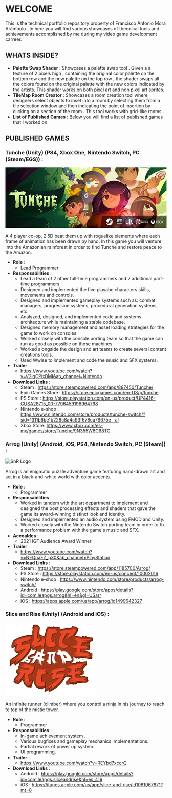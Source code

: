 # WELCOME
This is the technical portfolio repository property of Francisco Antonio Mora Arámbulo . In here you will find various showcases of thecnical tools and achievements accomplished by me during my video game development carreer.

## WHATS INSIDE?
  - **Palette Swap Shader** : Showcases a palette swap tool . Given a a texture of 2 pixels high , containing the original color palette on the bottom row and the new palette on the top row , the shader swaps all the colors found on the original palette with the new colors indicated by the artists. This shader works on both pixel art and non pixel art sprites.
  - **TileMap Room Creator** : Showcases a room creation tool where designers select objects to inset into a room by selecting them from a tile selection window and then indicating the point of insertion by clicking on a section of the room . This tool works with grid-like rooms . 
  - **List of Published Games** : Below you will find a list of published games that I worked on.

## PUBLISHED GAMES
### Tunche (Unity) (PS4, Xbox One, Nintendo Switch, PC (Steam/EGS)) : 
![SnR Logo](/Images/TuncheBanner.png)

A 4 player co-op, 2.5D beat them up with roguelike elements where each frame of animation has been drawn by hand. In this game you will venture into the Amazonian rainforest in order to find Tunche and restore peace to the Amazon.
  - **Role** : 
    - Lead Programmer
  - **Responsabilities** : 
    - Lead a team of 2 other full-time programmers and 2 additional part-time programmers.
    - Designed and implemented the five playabe characters skills, movements and controls.
    - Designed and implemented gameplay systems such as: combat managers, progression systems, procedural generation systems, etc.
    - Analyzed, designed, and implemented code and systems architecture while maintaining a stable codebase.
    - Designed memory management and asset loading strategies for the game to work on consoles
    - Worked closely with the console porting team so that the game can run as good as possible on those machines.
    - Worked alongside the design and art teams to create several content creations tools.
    - Used Wwise to implement and code the music and SFX systems.
  - **Trailer** : 
    - https://www.youtube.com/watch?v=V2lqCPixBMI&ab_channel=Nintendo
  - **Download Links** : 
    - Steam : https://store.steampowered.com/app/887450/Tunche/
    - Epic Games Store : https://store.epicgames.com/en-US/p/tunche
    - PS Store : https://store.playstation.com/en-us/product/UP4416-CUSA28715_00-7796459196964798
    - Nintendo e-shop : https://www.nintendo.com/store/products/tunche-switch/?sid=1311b6be1b228c8a4c93f678ca79675e__al
    - Xbox Store: https://www.xbox.com/es-mx/games/store/Tunche/9N355W8C68TG

### Arrog (Unity) (Android, iOS, PS4, Nintendo Switch, PC (Steam)) : 
![SnR Logo](/Images/arrog.png)

Arrog is an enigmatic puzzle adventure game featuring hand-drawn art and set in a black-and-white world with color accents.
  - **Role** : 
    - Programmer
  - **Responsabilities** :
    - Worked in tandem with the art department to implement and designed the post processing effects and shaders that gave the game its award-winning distinct look and identity.
    - Designed and implemented an audio system using FMOD and Unity.
    - Worked closely with the Nintendo Switch porting team in order to fix a performance problem with the game's music and SFX.
  - **Accoaldes** : 
    - 2021 IGF Audience Award Winner
  - **Trailer** : 
    - https://www.youtube.com/watch?v=NEQnaFZ_p30&ab_channel=PlayStation
  - **Download Links** : 
    - Steam : https://store.steampowered.com/app/1185700/Arrog/
    - PS Store : https://store.playstation.com/en-us/concept/10002016
    - Nintendo e-shop : https://www.nintendo.com/store/products/arrog-switch/
    - Android : https://play.google.com/store/apps/details?id=com.leapgs.arrog&hl=en&gl=USarr
    - iOS : https://apps.apple.com/us/app/arrog/id1499642327   

### Slice and Rise (Unity) (Android and iOS) : 
![SnR Logo](/Images/SnR.png)

An infinite runner (climber) where you control a ninja in his journey to reach te top of the mistic tower.
  - **Role** : 
    - Programmer
  - **Responsabilities** : 
    - In-game achievement system .
    - Various bugfixes and gameplay mechanics implementations.
    - Partial rework of power up system.
    - UI programming.
  - **Trailer** : 
    - https://www.youtube.com/watch?v=REYbd7xccrQ
  - **Download Links** : 
    - Android : https://play.google.com/store/apps/details?id=com.leapgs.sliceandrise&hl=es_419
    - iOS : https://itunes.apple.com/us/app/slice-and-rise/id1081067871?mt=8
